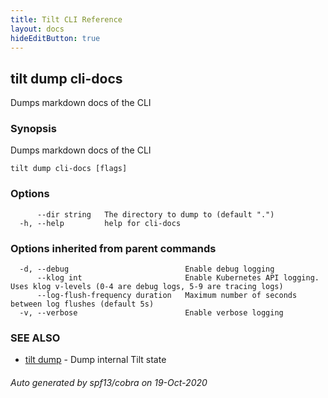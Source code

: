 ```yaml
---
title: Tilt CLI Reference
layout: docs
hideEditButton: true
---
```

## tilt dump cli-docs

Dumps markdown docs of the CLI

### Synopsis

Dumps markdown docs of the CLI

```
tilt dump cli-docs [flags]
```

### Options

```
      --dir string   The directory to dump to (default ".")
  -h, --help         help for cli-docs
```

### Options inherited from parent commands

```
  -d, --debug                          Enable debug logging
      --klog int                       Enable Kubernetes API logging. Uses klog v-levels (0-4 are debug logs, 5-9 are tracing logs)
      --log-flush-frequency duration   Maximum number of seconds between log flushes (default 5s)
  -v, --verbose                        Enable verbose logging
```

### SEE ALSO

* [tilt dump](tilt_dump.html)	 - Dump internal Tilt state

###### Auto generated by spf13/cobra on 19-Oct-2020
